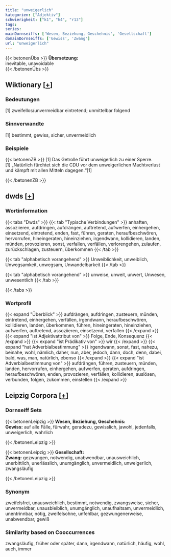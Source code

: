 ```yaml
---
title: "unweigerlich"
kategorien: ["Adjektiv"]
schwierigkeit: ["k1", "h4", "r13"]
tags:
series:
mainDornseiffs: ['Wesen, Beziehung, Geschehnis', 'Gesellschaft']
domainDornseiffs: ['Gewiss', 'Zwang']
url: "unweigerlich"
---
```


{{< betonenÜbs >}}
**Übersetzung:**  
inevitable, unavoidable  
{{< /betonenÜbs >}}

## Wiktionary [[+](https://de.wiktionary.org/wiki/unweigerlich)]

### Bedeutungen
[1] zweifellos/unvermeidbar eintretend; unmittelbar folgend  

### Sinnverwandte
[1] bestimmt, gewiss, sicher, unvermeidlich  

### Beispiele
{{< betonenZB >}}
[1] Das Getrolle führt unweigerlich zu einer Sperre.  
[1] „Natürlich fürchtet sich die CDU vor dem unweigerlichen Machtverlust und kämpft mit allen Mitteln dagegen.“[1]  

{{< /betonenZB >}}


## dwds [[+](https://www.dwds.de/wb/unweigerlich)]

### Wortinformation
{{< tabs "Dwds" >}}
{{< tab "Typische Verbindungen" >}}
anhaften, assoziieren, aufdringen, aufdrängen, auftretend, aufwerfen, einhergehen, einsetzend, eintretend, enden, fast, führen, geraten, heraufbeschwören, hervorrufen, hineingeraten, hineinziehen, irgendwann, kollidieren, landen, münden, provozieren, sonst, verfallen, verfällen, verlorengehen, zulaufen, zurückschlagen, zusteuern, überkommen
{{< /tab >}}

{{< tab "alphabetisch vorangehend" >}}
Unweiblichkeit, unweiblich, Unwegsamkeit, unwegsam, Unwandelbarkeit
{{< /tab >}}

{{< tab "alphabetisch vorangehend" >}}
unweise, unweit, unwert, Unwesen, unwesentlich
{{< /tab >}}

{{< /tabs >}}

### Wortprofil
{{< expand "Überblick" >}} aufdrängen, aufdringen, zusteuern, münden, eintretend, einhergehen, verfällen, irgendwann, heraufbeschwören, kollidieren, landen, überkommen, führen, hineingeraten, hineinziehen, aufwerfen, auftretend, assoziieren, einsetzend, verfallen {{< /expand >}}
{{< expand "ist Adjektivattribut von" >}} Folge, Ende, Konsequenz {{< /expand >}}
{{< expand "ist Prädikativ von" >}} wir {{< /expand >}}
{{< expand "hat Adverbialbestimmung" >}} irgendwann, sonst, fast, nahezu, beinahe, wohl, nämlich, daher, nun, aber, jedoch, dann, doch, denn, dabei, bald, was, man, natürlich, ebenso {{< /expand >}}
{{< expand "ist Adverbialbestimmung von" >}} aufdrängen, führen, zusteuern, münden, landen, hervorrufen, einhergehen, aufwerfen, geraten, aufdringen, heraufbeschwören, enden, provozieren, verfällen, kollidieren, auslösen, verbunden, folgen, zukommen, einstellen {{< /expand >}}

## Leipzig Corpora [[+](https://corpora.uni-leipzig.de/en/res?word=unweigerlich&corpusId=deu_newscrawl-public_2018)]

### Dornseiff Sets
{{< betonenLeipzig >}}
**Wesen, Beziehung, Geschehnis:**  
**Gewiss:** auf alle Fälle, fürwahr, geradezu, gewisslich, jawohl, jedenfalls, unweigerlich, wahrlich  

{{< /betonenLeipzig >}}


{{< betonenLeipzig >}}
**Gesellschaft:**  
**Zwang:** gezwungen, notwendig, unabwendbar, unausweichlich, unerbittlich, unerlässlich, unumgänglich, unvermeidlich, unweigerlich, zwangsläufig  

{{< /betonenLeipzig >}}

### Synonym
zweifelsfrei, unausweichlich, bestimmt, notwendig, zwangsweise, sicher, unvermeidbar, unausbleiblich, unumgänglich, unaufhaltsam, unvermeidlich, unentrinnbar, nötig, zweifelsohne, unfehlbar, gezwungenerweise, unabwendbar, gewiß


### Similarity based on Cooccurrences
zwangsläufig, früher oder später, dann, irgendwann, natürlich, häufig, wohl, auch, immer

